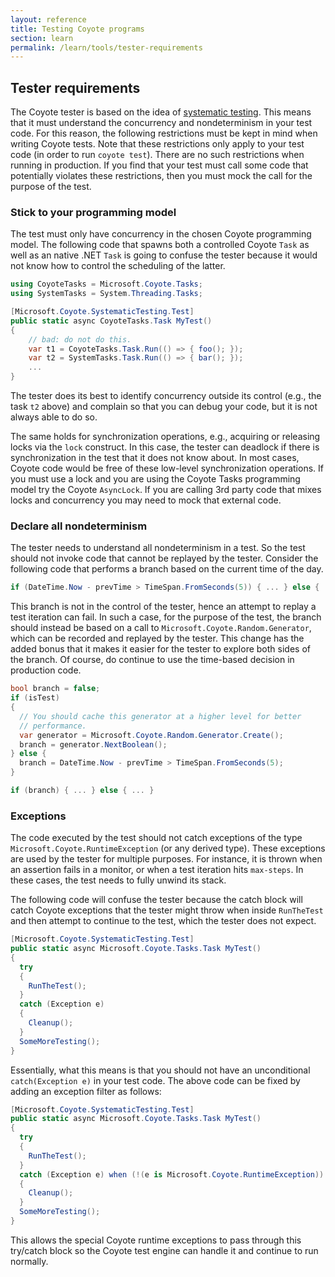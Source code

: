 ```yaml
---
layout: reference
title: Testing Coyote programs
section: learn
permalink: /learn/tools/tester-requirements
---
```


## Tester requirements

The Coyote tester is based on the idea of [systematic testing](../core/systematic-testing). This
means that it must understand the concurrency and nondeterminism in your test code. For this reason,
the following restrictions must be kept in mind when writing Coyote tests. Note that these
restrictions only apply to your test code (in order to run `coyote test`). There are no such
restrictions when running in production. If you find that your test must call some code that
potentially violates these restrictions, then you must mock the call for the purpose of the test.

### Stick to your programming model

The test must only have concurrency in the chosen Coyote programming model. The following code that
spawns both a controlled Coyote `Task` as well as an native .NET `Task` is going to confuse
the tester because it would not know how to control the scheduling of the latter.

```c#
using CoyoteTasks = Microsoft.Coyote.Tasks;
using SystemTasks = System.Threading.Tasks;

[Microsoft.Coyote.SystematicTesting.Test]
public static async CoyoteTasks.Task MyTest()
{
    // bad: do not do this.
    var t1 = CoyoteTasks.Task.Run(() => { foo(); });
    var t2 = SystemTasks.Task.Run(() => { bar(); });
    ...
}
```

The tester does its best to identify concurrency outside its control (e.g., the task `t2` above) and
complain so that you can debug your code, but it is not always able to do so.

The same holds for synchronization operations, e.g., acquiring or releasing locks via the `lock`
construct. In this case, the tester can deadlock if there is synchronization in the test that it
does not know about. In most cases, Coyote code would be free of these low-level synchronization
operations. If you must use a lock and you are using the Coyote Tasks programming model try the
Coyote `AsyncLock`. If you are calling 3rd party code that mixes locks and concurrency you may need
to mock that external code.

### Declare all nondeterminism

The tester needs to understand all nondeterminism in a test. So the test should not invoke code that
cannot be replayed by the tester. Consider the following code that performs a branch based on the
current time of the day.

```c#
if (DateTime.Now - prevTime > TimeSpan.FromSeconds(5)) { ... } else { ... }
```

This branch is not in the control of the tester, hence an attempt to replay a test iteration can
fail. In such a case, for the purpose of the test, the branch should instead be based on a call to
`Microsoft.Coyote.Random.Generator`, which can be recorded and replayed by the tester. This change has
the added bonus that it makes it easier for the tester to explore both sides of the branch. Of
course, do continue to use the time-based decision in production code.

```c#
bool branch = false;
if (isTest)
{
  // You should cache this generator at a higher level for better
  // performance.
  var generator = Microsoft.Coyote.Random.Generator.Create();
  branch = generator.NextBoolean();
} else {
  branch = DateTime.Now - prevTime > TimeSpan.FromSeconds(5);
}

if (branch) { ... } else { ... }
```

### Exceptions

The code executed by the test should not catch exceptions of the type
`Microsoft.Coyote.RuntimeException` (or any derived type). These exceptions are used by the
tester for multiple purposes. For instance, it is thrown when an assertion fails in a monitor, or
when a test iteration hits `max-steps`. In these cases, the test needs to fully unwind its stack.

The following code will confuse the tester because the catch block will catch Coyote exceptions that
the tester might throw when inside `RunTheTest` and then attempt to continue to the test, which the
tester does not expect.

```c#
[Microsoft.Coyote.SystematicTesting.Test]
public static async Microsoft.Coyote.Tasks.Task MyTest()
{
  try
  {
    RunTheTest();
  }
  catch (Exception e)
  {
    Cleanup();
  }
  SomeMoreTesting();
}
```

Essentially, what this means is that you should not have an unconditional `catch(Exception e)` in
your test code. The above code can be fixed by adding an exception filter as follows:

```c#
[Microsoft.Coyote.SystematicTesting.Test]
public static async Microsoft.Coyote.Tasks.Task MyTest()
{
  try
  {
    RunTheTest();
  }
  catch (Exception e) when (!(e is Microsoft.Coyote.RuntimeException))
  {
    Cleanup();
  }
  SomeMoreTesting();
}
```

This allows the special Coyote runtime exceptions to pass through this try/catch block so the Coyote
test engine can handle it and continue to run normally.
